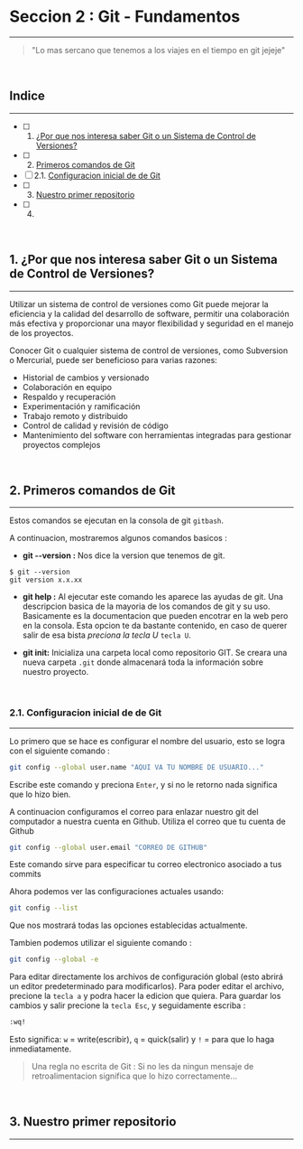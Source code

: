 # Seccion 2 : Git - Fundamentos

---

> "Lo mas sercano que tenemos a los viajes en el tiempo en git jejeje"

<br>

## Indice

---

- [ ] 1. [¿Por que nos interesa saber Git o un Sistema de Control de Versiones?](#1-¿por-que-nos-interesa-saber-git-o-un-sistema-de-control-de-versiones)
- [ ] 2. [Primeros comandos de Git](#2-primeros-comandos-de-git)
- [ ] 2.1. [Configuracion inicial de de Git](#21-configuracion-inicial-de-de-git)
- [ ] 3. [Nuestro primer repositorio](#3-nuestro-primer-repositorio)
- [ ] 4. [](#)

<br>

## 1. ¿Por que nos interesa saber Git o un Sistema de Control de Versiones?

---

Utilizar un sistema de control de versiones como Git puede mejorar la eficiencia y la calidad del desarrollo de software, permitir una colaboración más efectiva y proporcionar una mayor flexibilidad y seguridad en el manejo de los proyectos.

Conocer Git o cualquier sistema de control de versiones, como Subversion o Mercurial, puede ser beneficioso para varias razones:

- Historial de cambios y versionado
- Colaboración en equipo
- Respaldo y recuperación
- Experimentación y ramificación
- Trabajo remoto y distribuido
- Control de calidad y revisión de código
- Mantenimiento del software con herramientas integradas para gestionar proyectos complejos

<br>

## 2. Primeros comandos de Git

---

Estos comandos se ejecutan en la consola de git `gitbash`.

A continuacion, mostraremos algunos comandos basicos :

- **git --version :** Nos dice la version que tenemos de git.

```console
$ git --version
git version x.x.xx
```

- **git help :** Al ejecutar este comando les aparece las ayudas de git. Una descripcion basica de la mayoria de los comandos de git y su uso. Basicamente es la documentacion que pueden encotrar en la web pero en la consola. Esta opcion te da bastante contenido, en caso de querer salir de esa bista _preciona la tecla U_ `tecla U`.

- **git init:** Inicializa una carpeta local como repositorio GIT. Se creara una nueva carpeta `.git` donde almacenará toda la información sobre nuestro proyecto.

<br>

### 2.1. Configuracion inicial de de Git

---

Lo primero que se hace es configurar el nombre del usuario, esto se logra con el siguiente comando :

```bash
git config --global user.name "AQUI VA TU NOMBRE DE USUARIO..."
```

Escribe este comando y preciona `Enter`, y si no le retorno nada significa que lo hizo bien.

A continuacion configuramos el correo para enlazar nuestro git del computador a nuestra cuenta en Github. Utiliza el correo que tu cuenta de Github

```bash
git config --global user.email "CORREO DE GITHUB"
```

Este comando sirve para especificar tu correo electronico asociado a tus commits

Ahora podemos ver las configuraciones actuales usando:

```bash
git config --list
```

Que nos mostrará todas las opciones establecidas actualmente.

Tambien podemos utilizar el siguiente comando :

```bash
git config --global -e
```

Para editar directamente los archivos de configuración global (esto abrirá un editor predeterminado para modificarlos).
Para poder editar el archivo, precione la `tecla a` y podra hacer la edicion que quiera.
Para guardar los cambios y salir precione la `tecla Esc`, y seguidamente escriba :

```bash
:wq!
```

Esto significa: `w` = write(escribir), `q` = quick(salir) y `!` = para que lo haga inmediatamente.

> Una regla no escrita de Git : Si no les da ningun mensaje de retroalimentacion significa que lo hizo correctamente...

<br>

## 3. Nuestro primer repositorio

---
